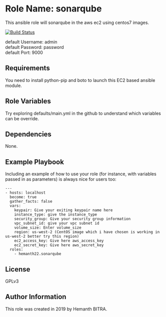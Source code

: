 Role Name: sonarqube
=========

This ansible role will sonarqube in the aws ec2 using centos7 images.

[![Build Status](https://travis-ci.org/hemanth22/ansible-role-sonarqube.svg?branch=master)](https://travis-ci.org/hemanth22/ansible-role-sonarqube)

default Username: admin  
default Password: password  
default Port: 9000

Requirements
------------

You need to install python-pip and boto to launch this EC2 based ansible module.

Role Variables
--------------

Try exploring defaults/main.yml in the github to understand which variables can be override.

Dependencies
------------

None.

Example Playbook
----------------

Including an example of how to use your role (for instance, with variables passed in as parameters) is always nice for users too:

```
---
- hosts: localhost
  become: true
  gather_facts: false
  vars:
    keypair: Give your exiting keypair name here
    instance_type: give the instance_type
    security_group: Give your security group information
    vpc_subnet_id: give your vpc subnet id
    volume_size: Enter volume_size
    region: us-west-2 (CentOS image which i have chosen is working in us-west-2 better try this region)
    ec2_access_key: Give here aws_access_key
    ec2_secret_key: Give here aws_secret_key
  roles:
    - hemanth22.sonarqube
```

License
-------

GPLv3

Author Information
------------------

This role was created in 2019 by Hemanth BITRA.
